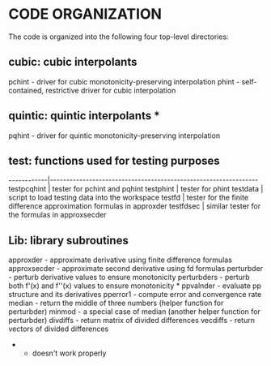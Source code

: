# CODE ORGANIZATION

The code is organized into the following four top-level directories: 

## cubic: cubic interpolants
  pchint - driver for cubic monotonicity-preserving interpolation
  phint - self-contained, restrictive driver for cubic interpolation

## quintic: quintic interpolants *
  pqhint - driver for quintic monotonicity-preserving interpolation

## test: functions used for testing purposes
------------|----------------------------------------------------------------
testpcqhint | tester for pchint and pqhint
testphint | tester for phint
testdata | script to load testing data into the workspace
testfd | tester for the finite difference approximation formulas in approxder
testfdsec | similar tester for the formulas in approxsecder

## Lib: library subroutines 
  approxder - approximate derivative using finite difference formulas
  approxsecder - approximate second derivative using fd formulas
  perturbder - perturb derivative values to ensure monotonicity
  perturbders - perturb both f'(x) and f''(x) values to ensure monotonicity *
  ppvalnder - evaluate pp structure and its derivatives
  pperror1 - compute error and convergence rate 
  median - return the middle of three numbers (helper function for perturbder)
  minmod - a special case of median (another helper function for perturbder)
  divdiffs - return matrix of divided differences
  vecdiffs - return vectors of divided differences

* - doesn't work properly
